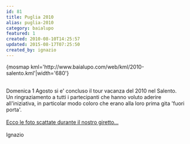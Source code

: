 ```yaml
---
id: 81
title: Puglia 2010
alias: puglia-2010
category: baialupo
featured: 1
created: 2010-08-10T14:25:57
updated: 2015-08-17T07:25:50
created_by: ignazio
---
```

<p>
 {mosmap kml='http://www.baialupo.com/web/kml/2010-salento.kml'|width='680'}
</p>
<p>
 <br/>
 Domenica 1 Agosto si e' concluso il tour vacanza del 2010 nel Salento.
 <br/>
 Un ringraziamento a tutti i partecipanti che hanno voluto aderire all'iniziativa, in particolar modo coloro che erano alla loro prima gita 'fuori porta'.
 <br/>
 <br/>
 <a href="gallery/category/45-2010-puglia">
  Ecco le foto scattate durante il nostro giretto...
 </a>
 <br/>
 <br/>
 Ignazio
</p>
